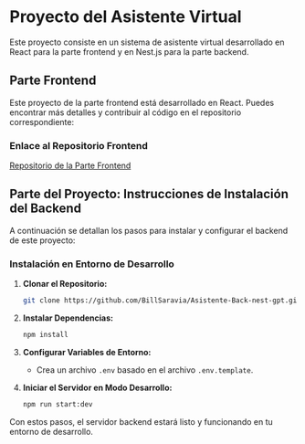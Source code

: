 # Proyecto del Asistente Virtual

Este proyecto consiste en un sistema de asistente virtual desarrollado en React para la parte frontend y en Nest.js para la parte backend.

## Parte Frontend

Este proyecto de la parte frontend está desarrollado en React. Puedes encontrar más detalles y contribuir al código en el repositorio correspondiente:

### Enlace al Repositorio Frontend

[Repositorio de la Parte Frontend](https://github.com/BillSaravia/Asistente-Front-react-gpt.git)

## Parte del Proyecto: Instrucciones de Instalación del Backend

A continuación se detallan los pasos para instalar y configurar el backend de este proyecto:

### Instalación en Entorno de Desarrollo

1. **Clonar el Repositorio:**
    ```bash
    git clone https://github.com/BillSaravia/Asistente-Back-nest-gpt.git
    ```

2. **Instalar Dependencias:**
    ```bash
    npm install
    ```

3. **Configurar Variables de Entorno:**
   - Crea un archivo `.env` basado en el archivo `.env.template`.

4. **Iniciar el Servidor en Modo Desarrollo:**
    ```bash
    npm run start:dev
    ```

Con estos pasos, el servidor backend estará listo y funcionando en tu entorno de desarrollo.
